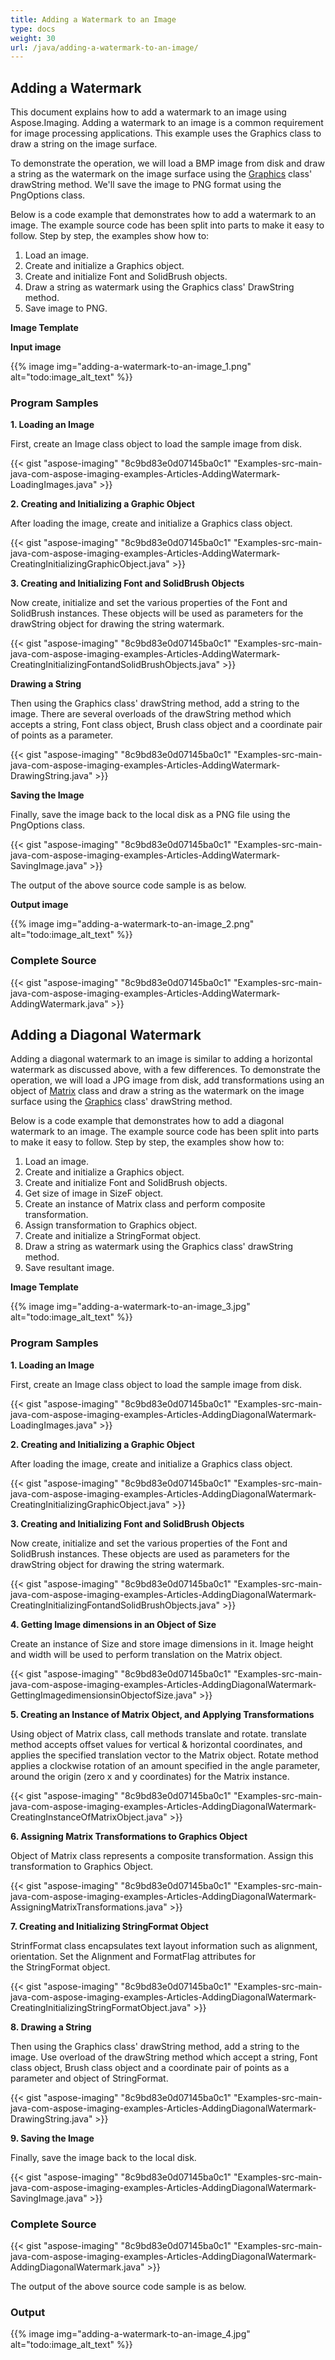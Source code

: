```yaml
---
title: Adding a Watermark to an Image
type: docs
weight: 30
url: /java/adding-a-watermark-to-an-image/
---
```


## **Adding a Watermark**
This document explains how to add a watermark to an image using Aspose.Imaging. Adding a watermark to an image is a common requirement for image processing applications. This example uses the Graphics class to draw a string on the image surface.

To demonstrate the operation, we will load a BMP image from disk and draw a string as the watermark on the image surface using the [Graphics](/pages/createpage.action?spaceKey=imagingjava&title=com.aspose.imaging.Graphics+class&linkCreation=true&fromPageId=15303006) class' drawString method. We'll save the image to PNG format using the PngOptions class.

Below is a code example that demonstrates how to add a watermark to an image. The example source code has been split into parts to make it easy to follow. Step by step, the examples show how to:

1. Load an image.
1. Create and initialize a Graphics object.
1. Create and initialize Font and SolidBrush objects.
1. Draw a string as watermark using the Graphics class' DrawString method.
1. Save image to PNG.

**Image Template**

**Input image** 

{{% image img="adding-a-watermark-to-an-image_1.png" alt="todo:image_alt_text" %}}
### **Program Samples**
**1. Loading an Image**

First, create an Image class object to load the sample image from disk.

{{< gist "aspose-imaging" "8c9bd83e0d07145ba0c1" "Examples-src-main-java-com-aspose-imaging-examples-Articles-AddingWatermark-LoadingImages.java" >}}



**2. Creating and Initializing a Graphic Object**

After loading the image, create and initialize a Graphics class object.

{{< gist "aspose-imaging" "8c9bd83e0d07145ba0c1" "Examples-src-main-java-com-aspose-imaging-examples-Articles-AddingWatermark-CreatingInitializingGraphicObject.java" >}}



**3. Creating and Initializing Font and SolidBrush Objects**

Now create, initialize and set the various properties of the Font and SolidBrush instances. These objects will be used as parameters for the drawString object for drawing the string watermark.

{{< gist "aspose-imaging" "8c9bd83e0d07145ba0c1" "Examples-src-main-java-com-aspose-imaging-examples-Articles-AddingWatermark-CreatingInitializingFontandSolidBrushObjects.java" >}}



**Drawing a String**

Then using the Graphics class' drawString method, add a string to the image. There are several overloads of the drawString method which accepts a string, Font class object, Brush class object and a coordinate pair of points as a parameter.

{{< gist "aspose-imaging" "8c9bd83e0d07145ba0c1" "Examples-src-main-java-com-aspose-imaging-examples-Articles-AddingWatermark-DrawingString.java" >}}


**Saving the Image**

Finally, save the image back to the local disk as a PNG file using the PngOptions class.

{{< gist "aspose-imaging" "8c9bd83e0d07145ba0c1" "Examples-src-main-java-com-aspose-imaging-examples-Articles-AddingWatermark-SavingImage.java" >}}



The output of the above source code sample is as below.

**Output image** 

{{% image img="adding-a-watermark-to-an-image_2.png" alt="todo:image_alt_text" %}}
### **Complete Source**
{{< gist "aspose-imaging" "8c9bd83e0d07145ba0c1" "Examples-src-main-java-com-aspose-imaging-examples-Articles-AddingWatermark-AddingWatermark.java" >}}
## **Adding a Diagonal Watermark**
Adding a diagonal watermark to an image is similar to adding a horizontal watermark as discussed above, with a few differences. To demonstrate the operation, we will load a JPG image from disk, add transformations using an object of [Matrix](/pages/createpage.action?spaceKey=imagingjava&title=Matrix+Class&linkCreation=true&fromPageId=15303006) class and draw a string as the watermark on the image surface using the [Graphics](/pages/createpage.action?spaceKey=imagingjava&title=com.aspose.imaging.Graphics+class&linkCreation=true&fromPageId=15303006) class' drawString method.

Below is a code example that demonstrates how to add a diagonal watermark to an image. The example source code has been split into parts to make it easy to follow. Step by step, the examples show how to:

1. Load an image.
1. Create and initialize a Graphics object.
1. Create and initialize Font and SolidBrush objects.
1. Get size of image in SizeF object.
1. Create an instance of Matrix class and perform composite transformation.
1. Assign transformation to Graphics object.
1. Create and initialize a StringFormat object.
1. Draw a string as watermark using the Graphics class' drawString method.
1. Save resultant image.

**Image Template**

{{% image img="adding-a-watermark-to-an-image_3.jpg" alt="todo:image_alt_text" %}}
### **Program Samples**
**1. Loading an Image**

First, create an Image class object to load the sample image from disk.

{{< gist "aspose-imaging" "8c9bd83e0d07145ba0c1" "Examples-src-main-java-com-aspose-imaging-examples-Articles-AddingDiagonalWatermark-LoadingImages.java" >}}



**2. Creating and Initializing a Graphic Object**

After loading the image, create and initialize a Graphics class object.

{{< gist "aspose-imaging" "8c9bd83e0d07145ba0c1" "Examples-src-main-java-com-aspose-imaging-examples-Articles-AddingDiagonalWatermark-CreatingInitializingGraphicObject.java" >}}


**3. Creating and Initializing Font and SolidBrush Objects**

Now create, initialize and set the various properties of the Font and SolidBrush instances. These objects are used as parameters for the drawString object for drawing the string watermark.

{{< gist "aspose-imaging" "8c9bd83e0d07145ba0c1" "Examples-src-main-java-com-aspose-imaging-examples-Articles-AddingDiagonalWatermark-CreatingInitializingFontandSolidBrushObjects.java" >}}


**4. Getting Image dimensions in an Object of Size**

Create an instance of Size and store image dimensions in it. Image height and width will be used to perform translation on the Matrix object.

{{< gist "aspose-imaging" "8c9bd83e0d07145ba0c1" "Examples-src-main-java-com-aspose-imaging-examples-Articles-AddingDiagonalWatermark-GettingImagedimensionsinObjectofSize.java" >}}


**5. Creating an Instance of Matrix Object, and Applying Transformations**

Using object of Matrix class, call methods translate and rotate. translate method accepts offset values for vertical & horizontal coordinates, and applies the specified translation vector to the Matrix object. Rotate method applies a clockwise rotation of an amount specified in the angle parameter, around the origin (zero x and y coordinates) for the Matrix instance.

{{< gist "aspose-imaging" "8c9bd83e0d07145ba0c1" "Examples-src-main-java-com-aspose-imaging-examples-Articles-AddingDiagonalWatermark-CreatingInstanceOfMatrixObject.java" >}}


**6. Assigning Matrix Transformations to Graphics Object**

Object of Matrix class represents a composite transformation. Assign this transformation to Graphics Object.

{{< gist "aspose-imaging" "8c9bd83e0d07145ba0c1" "Examples-src-main-java-com-aspose-imaging-examples-Articles-AddingDiagonalWatermark-AssigningMatrixTransformations.java" >}}


**7. Creating and Initializing StringFormat Object**

StrinfFormat class encapsulates text layout information such as alignment, orientation. Set the Alignment and FormatFlag attributes for the StringFormat object.

{{< gist "aspose-imaging" "8c9bd83e0d07145ba0c1" "Examples-src-main-java-com-aspose-imaging-examples-Articles-AddingDiagonalWatermark-CreatingInitializingStringFormatObject.java" >}}


**8. Drawing a String**

Then using the Graphics class' drawString method, add a string to the image. Use overload of the drawString method which accept a string, Font class object, Brush class object and a coordinate pair of points as a parameter and object of StringFormat.

{{< gist "aspose-imaging" "8c9bd83e0d07145ba0c1" "Examples-src-main-java-com-aspose-imaging-examples-Articles-AddingDiagonalWatermark-DrawingString.java" >}}


**9. Saving the Image**

Finally, save the image back to the local disk.

{{< gist "aspose-imaging" "8c9bd83e0d07145ba0c1" "Examples-src-main-java-com-aspose-imaging-examples-Articles-AddingDiagonalWatermark-SavingImage.java" >}}
### **Complete Source**
{{< gist "aspose-imaging" "8c9bd83e0d07145ba0c1" "Examples-src-main-java-com-aspose-imaging-examples-Articles-AddingDiagonalWatermark-AddingDiagonalWatermark.java" >}}

The output of the above source code sample is as below.
### **Output**
{{% image img="adding-a-watermark-to-an-image_4.jpg" alt="todo:image_alt_text" %}}

